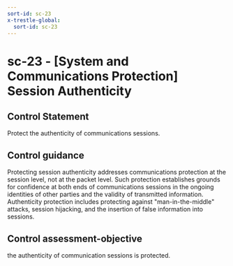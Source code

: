 ```yaml
---
sort-id: sc-23
x-trestle-global:
  sort-id: sc-23
---
```


# sc-23 - \[System and Communications Protection\] Session Authenticity

## Control Statement

Protect the authenticity of communications sessions.

## Control guidance

Protecting session authenticity addresses communications protection at the session level, not at the packet level. Such protection establishes grounds for confidence at both ends of communications sessions in the ongoing identities of other parties and the validity of transmitted information. Authenticity protection includes protecting against "man-in-the-middle" attacks, session hijacking, and the insertion of false information into sessions.

## Control assessment-objective

the authenticity of communication sessions is protected.
